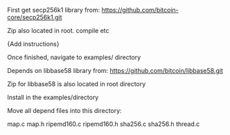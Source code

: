 First get secp256k1 library from:
https://github.com/bitcoin-core/secp256k1.git

Zip also located in root. 
compile etc

{Add instructions}

Once finished, navigate to examples/ directory

Depends on libbase58 library from:
https://github.com/bitcoin/libbase58.git

Zip for libbase58 is also located in root directory

Install in the examples/directory

Move all depend files into this directory:

map.c
map.h
ripemd160.c
ripemd160.h
sha256.c
sha256.h
thread.c
